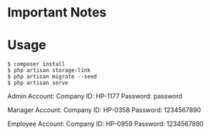 # Important Notes

# Usage

```
$ composer install
$ php artisan storage:link
$ php artisan migrate --seed
$ php artisan serve
```
Admin Account:
Company ID: HP-1177
Password: password

Manager Account: 
Company ID: HP-0358
Password: 1234567890

Employee Account:
Company ID: HP-0959
Password: 1234567890